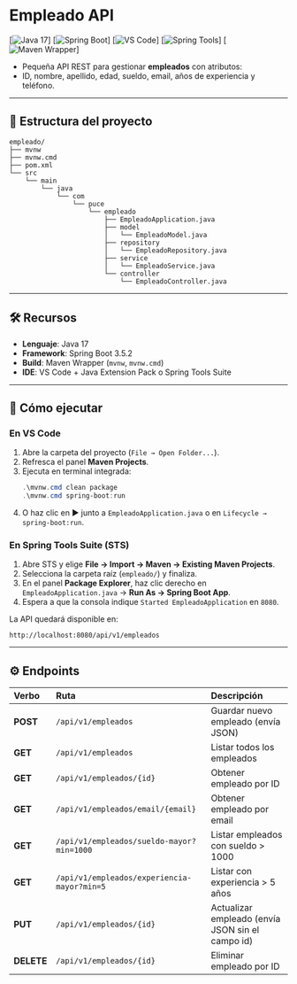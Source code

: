 # Empleado API

[![Java 17](https://img.shields.io/badge/Java-17-blue?logo=java&logoColor=white)]
[![Spring Boot](https://img.shields.io/badge/Spring_Boot-3.5.2-green?logo=spring&logoColor=white)]
[![VS Code](https://img.shields.io/badge/IDE-VS%20Code-blue?logo=visual-studio-code&logoColor=white)]
[![Spring Tools](https://img.shields.io/badge/IDE-Spring_Tools-brightgreen?logo=spring&logoColor=white)]
[![Maven Wrapper](https://img.shields.io/badge/Build-Maven_Wrapper-red?logo=maven&logoColor=white)]

- Pequeña API REST para gestionar **empleados** con atributos:  
- ID, nombre, apellido, edad, sueldo, email, años de experiencia y teléfono.

---

## 📁 Estructura del proyecto

```
empleado/
├── mvnw
├── mvnw.cmd
├── pom.xml
└── src
    └── main
        └── java
            └── com
                └── puce
                    └── empleado
                        ├── EmpleadoApplication.java
                        ├── model
                        │   └── EmpleadoModel.java
                        ├── repository
                        │   └── EmpleadoRepository.java
                        ├── service
                        │   └── EmpleadoService.java
                        └── controller
                            └── EmpleadoController.java
```

---

## 🛠 Recursos

- **Lenguaje**: Java 17  
- **Framework**: Spring Boot 3.5.2  
- **Build**: Maven Wrapper (`mvnw`, `mvnw.cmd`)  
- **IDE**: VS Code + Java Extension Pack o Spring Tools Suite  

---

## 🚀 Cómo ejecutar

### En VS Code

1. Abre la carpeta del proyecto (`File → Open Folder...`).  
2. Refresca el panel **Maven Projects**.  
3. Ejecuta en terminal integrada:
   ```powershell
   .\mvnw.cmd clean package
   .\mvnw.cmd spring-boot:run
   ```
4. O haz clic en ▶️ junto a `EmpleadoApplication.java` o en `Lifecycle → spring-boot:run`.

### En Spring Tools Suite (STS)

1. Abre STS y elige **File → Import → Maven → Existing Maven Projects**.  
2. Selecciona la carpeta raíz (`empleado/`) y finaliza.  
3. En el panel **Package Explorer**, haz clic derecho en `EmpleadoApplication.java` → **Run As → Spring Boot App**.  
4. Espera a que la consola indique `Started EmpleadoApplication` en `8080`.

La API quedará disponible en:  
```
http://localhost:8080/api/v1/empleados
```

---

## ⚙️ Endpoints

| Verbo    | Ruta                            | Descripción                                    |
|:---------|:--------------------------------|:-----------------------------------------------|
| **POST**   | `/api/v1/empleados`             | Guardar nuevo empleado (envía JSON)            |
| **GET**    | `/api/v1/empleados`             | Listar todos los empleados                     |
| **GET**    | `/api/v1/empleados/{id}`        | Obtener empleado por ID                        |
| **GET**    | `/api/v1/empleados/email/{email}` | Obtener empleado por email                     |
| **GET**    | `/api/v1/empleados/sueldo-mayor?min=1000` | Listar empleados con sueldo > 1000         |
| **GET**    | `/api/v1/empleados/experiencia-mayor?min=5` | Listar con experiencia > 5 años          |
| **PUT**    | `/api/v1/empleados/{id}`        | Actualizar empleado (envía JSON sin el campo id) |
| **DELETE** | `/api/v1/empleados/{id}`        | Eliminar empleado por ID                       |

